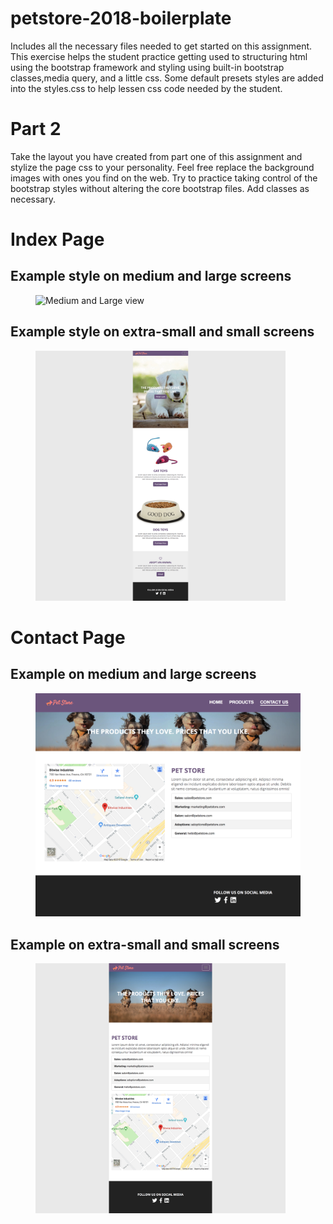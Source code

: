 # petstore-2018-boilerplate
Includes all the necessary files needed to get started on this assignment. This exercise helps the student practice getting used to structuring html using the bootstrap framework and styling using built-in bootstrap classes,media query, and a little css. Some default presets styles are added into the styles.css to help lessen css code needed by the student.

# Part 2
Take the layout you have created from part one of this assignment and stylize the page css to your personality. Feel free replace the background images with ones you find on the web. Try to practice taking control of the bootstrap styles without altering the core bootstrap files. Add classes as necessary.

# Index Page

## Example style on medium and large screens
<figure>
    <img src="img/part2-petstore-md-lg-view.png" alt="Medium and Large view"/>
</figure>


## Example style on extra-small and small screens
<figure>
    <img src="img/part2-petstore-xs-sm-view.png" alt="Extra small and Small view" style="max-width:400px;"/>
</figure>

# Contact Page

## Example on medium and large screens
<figure>
    <img src="img/part2-petstore-contact-md-lg-view.png" alt="Medium and Large view"/>
</figure>


## Example on extra-small and small screens
<figure>
    <img src="img/part2-petstore-contact-xs-sm-view.png" alt="Extra small and Small view" style="max-width:400px;"/>
</figure>
